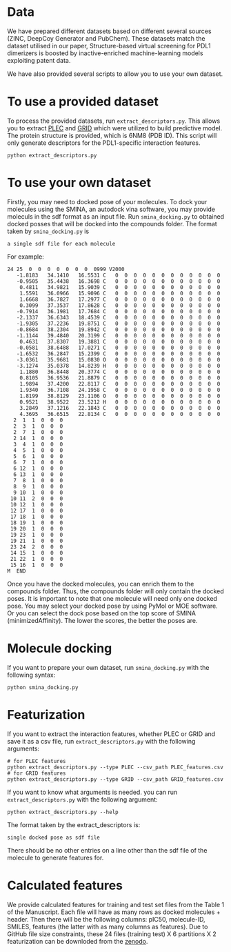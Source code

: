 # Data 

We have prepared different datasets based on different several sources (ZINC, DeepCoy Generator and PubChem).
These datasets match the dataset utilised in our paper, Structure-based virtual screening for PDL1 dimerizers is boosted by inactive-enriched machine-learning models exploiting patent data.

We have also provided several scripts to allow you to use your own dataset.

# To use a provided dataset

To process the provided datasets, run `extract_descriptors.py`. This allows you to extract [PLEC](https://academic.oup.com/bioinformatics/article/35/8/1334/5092926) and [GRID](https://pubs.rsc.org/en/content/articlelanding/2018/sc/c7sc02664a) which were utilized to build predictive model. The protein structure is provided, which is 6NM8 (PDB ID). This script will only generate descriptors for the PDL1-specific interaction features.

```
python extract_descriptors.py
```

# To use your own dataset

Firstly, you may need to docked pose of your molecules. To dock your molecules using the SMINA, an autodock vina software, you may provide moleculs in the sdf format as an input file. Run `smina_docking.py` to obtained docked posses that will be docked into the compounds folder. The format taken by `smina_docking.py` is 


```
a single sdf file for each molecule
```

For example:

```
24 25  0  0  0  0  0  0  0  0999 V2000
   -1.8183   34.1410   16.5531 C   0  0  0  0  0  0  0  0  0  0  0  0
   -0.9505   35.4438   16.3698 C   0  0  0  0  0  0  0  0  0  0  0  0
    0.4811   34.9821   15.9039 C   0  0  0  0  0  0  0  0  0  0  0  0
    1.5591   36.0966   15.9096 C   0  0  0  0  0  0  0  0  0  0  0  0
    1.6668   36.7827   17.2977 C   0  0  0  0  0  0  0  0  0  0  0  0
    0.3099   37.3537   17.8628 C   0  0  0  0  0  0  0  0  0  0  0  0
   -0.7914   36.1981   17.7684 C   0  0  0  0  0  0  0  0  0  0  0  0
   -2.1337   36.6343   18.4539 C   0  0  0  0  0  0  0  0  0  0  0  0
   -1.9305   37.2236   19.8751 C   0  0  0  0  0  0  0  0  0  0  0  0
   -0.8684   38.2304   19.8942 C   0  0  0  0  0  0  0  0  0  0  0  0
   -1.1144   39.4840   20.3199 C   0  0  0  0  0  0  0  0  0  0  0  0
    0.4631   37.8307   19.3881 C   0  0  0  0  0  0  0  0  0  0  0  0
   -0.0581   38.6488   17.0271 C   0  0  0  0  0  0  0  0  0  0  0  0
   -1.6532   36.2847   15.2399 C   0  0  0  0  0  0  0  0  0  0  0  0
   -3.0361   35.9681   15.0830 O   0  0  0  0  0  0  0  0  0  0  0  0
   -3.1274   35.0378   14.8239 H   0  0  0  0  0  0  0  0  0  0  0  0
    1.1880   36.8448   20.3774 C   0  0  0  0  0  0  0  0  0  0  0  0
    0.8105   36.9536   21.8879 C   0  0  0  0  0  0  0  0  0  0  0  0
    1.9894   37.4200   22.8117 C   0  0  0  0  0  0  0  0  0  0  0  0
    1.9340   36.7108   24.1958 C   0  0  0  0  0  0  0  0  0  0  0  0
    1.8199   38.8129   23.1106 O   0  0  0  0  0  0  0  0  0  0  0  0
    0.9521   38.9522   23.5212 H   0  0  0  0  0  0  0  0  0  0  0  0
    3.2849   37.1216   22.1843 C   0  0  0  0  0  0  0  0  0  0  0  0
    4.3695   36.6515   22.8134 C   0  0  0  0  0  0  0  0  0  0  0  0
  2  1  1  0  0  0
  2  3  1  0  0  0
  2  7  1  0  0  0
  2 14  1  0  0  0
  3  4  1  0  0  0
  4  5  1  0  0  0
  5  6  1  0  0  0
  6  7  1  0  0  0
  6 12  1  0  0  0
  6 13  1  0  0  0
  7  8  1  0  0  0
  8  9  1  0  0  0
  9 10  1  0  0  0
 10 11  2  0  0  0
 10 12  1  0  0  0
 12 17  1  0  0  0
 17 18  1  0  0  0
 18 19  1  0  0  0
 19 20  1  0  0  0
 19 23  1  0  0  0
 19 21  1  0  0  0
 23 24  2  0  0  0
 14 15  1  0  0  0
 21 22  1  0  0  0
 15 16  1  0  0  0
M  END
```
Once you have the docked molecules, you can enrich them to the compounds folder. Thus, the compounds folder will only contain the docked poses. It is important to note that one molecule will need only one docked pose. You may select your docked pose by using PyMol or MOE software. Or you can select the dock pose based on the top score of SMINA (minimizedAffinity). The lower the scores, the better the poses are. 

# Molecule docking

If you want to prepare your own dataset, run `smina_docking.py` with the following syntax:

```
python smina_docking.py
```

# Featurization

If you want to extract the interaction features, whether PLEC or GRID and save it as a csv file, run `extract_descriptors.py` with the following arguments:

```
# for PLEC features
python extract_descriptors.py --type PLEC --csv_path PLEC_features.csv
# for GRID features
python extract_descriptors.py --type GRID --csv_path GRID_features.csv
```

If you want to know what arguments is needed. you can run `extract_descriptors.py` with the following argument:

```
python extract_descriptors.py --help
```

The format taken by the extract_descriptors is:

```
single docked pose as sdf file
```

There should be no other entries on a line other than the sdf file of the molecule to generate features for.

# Calculated features

We provide calculated features for training and test set files from the Table 1 of the Manuscript. Each file will have as many rows as docked molecules + header. Then there will be the following columns: pIC50, molecule-ID, SMILES, features (the latter with as many columns as features). Due to GitHub file size constraints, these 24 files (training test) X 6 partitions X 2 featurization can be downloded from the [zenodo](https://zenodo.org/). 

